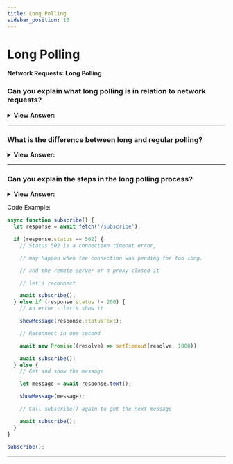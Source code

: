 ```yaml
---
title: Long Polling
sidebar_position: 10
---
```


# Long Polling

**Network Requests: Long Polling**

<head>
  <title>Long Polling - JavaScript Interview Questions & Answers</title>
  <meta charSet="utf-8" />
</head>

### Can you explain what long polling is in relation to network requests?

<details>
  <summary><strong>View Answer:</strong></summary>
  <div>
  <div><strong>Interview Response:</strong> Yes, Long polling is the simplest way of having persistent connection with server, that does not use any specific protocol like WebSocket or Server-Side Events. Being quite easy to implement, it is also good enough in a lot of cases.
    </div>
  </div>
</details>

---

### What is the difference between long and regular polling?

<details>
  <summary><strong>View Answer:</strong></summary>
  <div>
  <div><strong>Interview Response:</strong> The main difference is that long polling is a much better way to poll server, because it is also quite easy to implement and delivers messages without delays. Regular polling can suffer from delays between requests of up to 10 seconds. In fact, the server is bombed with a request every 10 seconds, leaving regular polling as a less than performant way of polling.
    </div>
  </div>
</details>

---

### Can you explain the steps in the long polling process?

<details>
  <summary><strong>View Answer:</strong></summary>
  <div>
  <div><strong>Interview Response:</strong> The long polling process begins with a request being sent to the server. The server does not disconnect until it has a message to send. When the message appears, the server responds to the request and then the browser make a new request immediately. The situation when the browser sent a request and has a pending connection with the server, is standard for this method. Only when a message is delivered, the connection is reestablished. If the connection is lost, because of, say, a network error, the browser immediately sends a new request.
    </div>
  </div>
</details>

Code Example:

```js
async function subscribe() {
  let response = await fetch('/subscribe');

  if (response.status == 502) {
    // Status 502 is a connection timeout error,

    // may happen when the connection was pending for too long,

    // and the remote server or a proxy closed it

    // let's reconnect

    await subscribe();
  } else if (response.status != 200) {
    // An error - let's show it

    showMessage(response.statusText);

    // Reconnect in one second

    await new Promise((resolve) => setTimeout(resolve, 1000));

    await subscribe();
  } else {
    // Get and show the message

    let message = await response.text();

    showMessage(message);

    // Call subscribe() again to get the next message

    await subscribe();
  }
}

subscribe();
```

---
